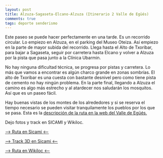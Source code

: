 ```yaml
---
layout: post
title: Alzuza-Sagaseta-Elcano-Alzuza (Itinerario 2 Valle de Egüés)
comments: true
tags: deporte senderismo
---
```


Este paseo se puede hacer perfectamente en una tarde.  Es un recorrido circular. Lo empiezo en Alzuza, en el parking del Museo Oteiza. Así empiezo en la parte de mayor subida del recorrido.  Llega hasta el Alto de Txoribar, para bajar a Sagaseta, seguir por carretera hasta Elcano y volver a Alzuza por la pista que pasa junto a la Clínica Ubarmin.

No hay ninguna dificultad técnica, se progresa por pistas y carretera.  Lo más que vamos a encontrar es algún charco grande en zonas sombrías.  El alto de Txoribar es una cuesta con bastante desnivel pero como tiene pista de cemento no hay ningún problema.  En la parte final, llegando a Alzuza el camino es algo más estrecho y al atardecer nos saludarán los mosquitos.  Así que es un paseo fácil.

Hay buenas vistas de los montes de los alrededores y si se reserva el tiempo necesario se pueden visitar tranquilamente los pueblos por los que se pasa.  Esta es la [descripción de la ruta en la web del Valle de Egüés.](https://www.valledeegues.com/recurso_turistico_cp/itinerario-02-elcano-alzuza-sagaseta-elcano/ "descripción de la ruta en la web del Valle de Egüés")

Dejo fotos y track en SICAMI y Wikiloc.

[--> Ruta en Sicami <--](https://sicami.com/track/29725/1286095?share=true&hash=5597a192 "Ruta en Sicami")

[--> Track 3D en Sicami <--](https://sicami.com/track3d/29725/1286095/3d "Track 3D en Sicami")

[--> Ruta en Wikiloc <--](https://es.wikiloc.com/rutas-senderismo/alzuza-alto-de-txoribar-sagaseta-elcano-alzuza-itinerario-2-valle-de-egues-181557712 "Ruta en Wikiloc")

